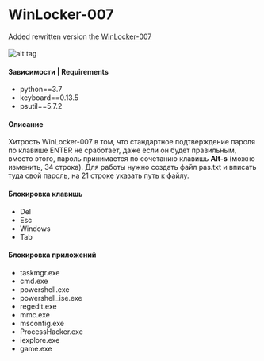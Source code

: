 # WinLocker-007
Added rewritten version the [WinLocker-007](https://github.com/pro100git/WinLocker-007/tree/master/rewritten_007)<br><br>
![alt tag](https://github.com/pro100git/WinLocker-007/blob/master/Screenshot_1.jpg "007")​

#### Зависимости | Requirements
* python==3.7
* keyboard==0.13.5
* psutil==5.7.2

#### Описание
Хитрость WinLocker-007 в том, что стандартное подтверждение пароля по клавише ENTER не сработает, даже если он будет правильным, вместо этого, пароль принимается по сочетанию клавишь **Alt-s** (можно изменить, 34 строка). Для работы нужно создать файл pas.txt и вписать туда свой пароль, на 21 строке указать путь к файлу.

#### Блокировка клавишь
* Del
* Esc
* Windows
* Tab

#### Блокировка приложений
* taskmgr.exe
* cmd.exe
* powershell.exe
* powershell_ise.exe
* regedit.exe
* mmc.exe
* msconfig.exe
* ProcessHacker.exe
* iexplore.exe
* game.exe
